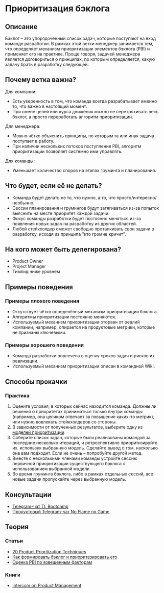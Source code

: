 # Приоритизация бэклога
## Описание
Бэклог – это упорядоченный список задач, которые поступают на вход команде разработки. В рамках этой ветки менеджер занимается тем, что определяет механизм приоритизации элементов бэклога (PBI) и применяет его на практике. Проще говоря, задачей менеджера является договориться о принципах, по которым определяется, какую задачу брать в разработку следующей.

## Почему ветка важна?
Для компании:
- Есть уверенность в том, что команда всегда разрабатывает именно то, что важно в настоящий момент.
- При смене целей или курса движения можно не перетряхивать весь бэклог, а просто переработать алгоритм приоритизации.

Для менеджера:
- Можно чётко объяснить принципы, по которым та или иная задача поступает в работу.
- При наличии нескольких потоков поступления PBI, алгоритм приоритизации позволяет системно ими управлять.

Для команды:
- Уменьшает количество споров на этапах груминга и планирования.

## Что будет, если её не делать?
- Команда будет делать не то, что нужно, а то, что просто/интересно/необычно.
- Сессии планирования и грумингов будут затягиваться из-за попыток выяснить на месте приоритет каждой задачи.
- Фокус команды разработки будет постоянно меняться из-за появления новых задач на разработку из других областей.
- Любой стейкхолдер сможет свободно проталкивать свои задачи в разработку, исходя из принципа "кто громче кричит".

## На кого может быть делегирована?
- Product Owner
- Project Manager
- Тимлид ниже уровнем

## Примеры поведения
### Примеры плохого поведения
- Отсутствует чётко определённый механизм приоритизации бэклога.
- Алгоритмы приоритизации постоянно меняются.
- Используемый механизм приоритизации оторван от реалий компании, например, опирается на продуктовые метрики, которые не признаны ключевыми.

### Примеры хорошего поведения
- Команда разработки вовлечена в оценку сроков задач и рисков их реализации.
- Используемый механизм приоритизации описан в командной Wiki.

## Способы прокачки
### Практика
1. Оцените условия, в которых сейчас находится команда. Должны ли решения о приоритетах приниматься только внутри команды (например, она целиком отвечает за повышение каких-то метрик), или нужно вовлекать стейкхолдеров со стороны.
2. В зависимости от полученных результатов, выберите одну из [моделей приоритизации](https://foldingburritos.com/product-prioritization-techniques/).
3. Соберите список задач, которые были реализованы командой за последние несколько итераций, и ретроспективно приоритизируйте их, используя выбранную модель. Сделайте вывод о том, насколько она вам подходит. Если не очень – попробуйте другой метод.
4. Вместе с несколькими членами команды устройте сессию первичной приоритизации существующего бэклога с использованием выбранной модели.
5. Во время груминга бэклога, либо в рамках отдельных сессий, все новые задачи пропускайте через выбранную модель.

## Консультации
- [Telegram-чат TL Bootcamp](https://tlinks.run/tlbootcamp)
- [Продуктовый Telegram-чат No Flame no Game](https://t.me/joinchat/BrfI2UHjvA2HbQNSW4Irog)

## Теория
### Статьи
- [20 Product Prioritization Techniques](https://foldingburritos.com/product-prioritization-techniques/)
- [Как формировать бэклог и приоритезировать его](https://medium.com/how-i-met-your-product/%D0%BA%D0%B0%D0%BA-%D1%84%D0%BE%D1%80%D0%BC%D0%B8%D1%80%D0%BE%D0%B2%D0%B0%D1%82%D1%8C-%D0%B1%D1%8D%D0%BA%D0%BB%D0%BE%D0%B3-%D0%B8-%D0%BF%D1%80%D0%B8%D0%BE%D1%80%D0%B8%D1%82%D0%B5%D0%B7%D0%B8%D1%80%D0%BE%D0%B2%D0%B0%D1%82%D1%8C-%D0%B5%D0%B3%D0%BE-8f96d6e420d0)
- [Оценка PBI по взвешенным факторам](https://vc.ru/flood/22898-scoring-backlog)

### Книги
- [Intercom on Product Management](https://www.intercom.com/books/product-management)

